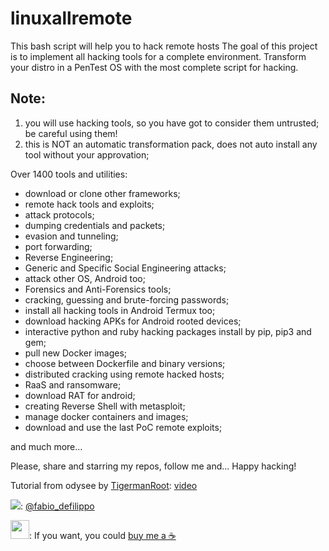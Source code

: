 # linuxallremote
This bash script will help you to hack remote hosts 
The goal of this project is to implement all hacking tools for a complete environment.
Transform your distro in a PenTest OS with the most complete script for hacking.

## Note:
1. you will use hacking tools, so you have got to consider them untrusted; be careful using them!
2. this is NOT an automatic transformation pack, does not auto install any tool without your approvation;

Over 1400 tools and utilities:
- download or clone other frameworks;
- remote hack tools and exploits;
- attack protocols;
- dumping credentials and packets;
- evasion and tunneling;
- port forwarding;
- Reverse Engineering;
- Generic and Specific Social Engineering attacks;
- attack other OS, Android too;
- Forensics and Anti-Forensics tools;
- cracking, guessing and brute-forcing passwords;
- install all hacking tools in Android Termux too;
- download hacking APKs for Android rooted devices;
- interactive python and ruby hacking packages install by pip, pip3 and gem;
- pull new Docker images;
- choose between Dockerfile and binary versions;
- distributed cracking using remote hacked hosts;
- RaaS and ransomware;
- download RAT for android;
- creating Reverse Shell with metasploit;
- manage docker containers and images;
- download and use the last PoC remote exploits;

and much more...

Please, share and starring my repos, follow me and... Happy hacking!

Tutorial from odysee by <a href="https://odysee.com/@Tigermanroot:b">TigermanRoot</a>: <a href="https://odysee.com/@Tigermanroot:b/Iinuxallremote:e">video</a>

<img src="https://cdn.cms-twdigitalassets.com/content/dam/developer-twitter/images/Twitter_logo_blue_32.png"></img>: <a href="https://twitter.com/fabio_defilippo">@fabio_defilippo</a>

<img src="https://www.paypalobjects.com/digitalassets/c/website/marketing/na/us/logo-center/Badge_1.png" width="30" height="30"></img>: If you want, you could <a href="https://www.paypal.com/donate?hosted_button_id=559D4CJB84KQJ">buy me a ☕</a>
